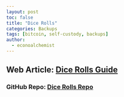 ```yaml
---
layout: post
toc: false
title: "Dice Rolls"
categories: Backups
tags: [bitcoin, self-custody, backups]
author:
  - econoalchemist
---
```

## Web Article: [Dice Rolls Guide](https://dice.econoalchemist.com)
### GitHub Repo: [Dice Rolls Repo](https://github.com/econoalchemist/Dice-Rolls)
